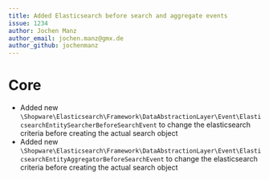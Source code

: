 ```yaml
---
title: Added Elasticsearch before search and aggregate events
issue: 1234
author: Jochen Manz
author_email: jochen.manz@gmx.de 
author_github: jochenmanz
---
```

# Core
* Added new `\Shopware\Elasticsearch\Framework\DataAbstractionLayer\Event\ElasticsearchEntitySearcherBeforeSearchEvent` to change the elasticsearch criteria before creating the actual search object
* Added new `\Shopware\Elasticsearch\Framework\DataAbstractionLayer\Event\ElasticsearchEntityAggregatorBeforeSearchEvent`  to change the elasticsearch criteria before creating the actual search object
